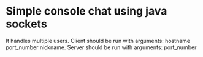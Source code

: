 # Simple console chat using java sockets
It handles multiple users. Client should be run with arguments: hostname port_number nickname. Server should be run with arguments: port_number
